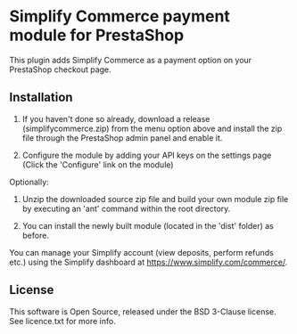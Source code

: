 
# Simplify Commerce payment module for PrestaShop

This plugin adds Simplify Commerce as a payment option on your PrestaShop checkout page.

## Installation
1. If you haven't done so already, download a release (simplifycommerce.zip) from the menu option above and install the zip file through the PrestaShop admin panel and enable it.

2. Configure the module by adding your API keys on the settings page (Click the 'Configure' link on the module)

Optionally:

1. Unzip the downloaded source zip file and build your own module zip file by executing an 'ant' command within the root directory.

2. You can install the newly built module (located in the 'dist' folder) as before.

You can manage your Simplify account (view deposits, perform refunds etc.) using the Simplify dashboard at https://www.simplify.com/commerce/.

## License
This software is Open Source, released under the BSD 3-Clause license. See licence.txt for more info.
